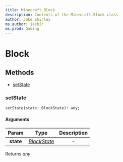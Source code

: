 ```yaml
---
title: Minecraft.Block
description: Contents of the Minecraft.Block class
author: Jake Shirley
ms.author: jashir
ms.prod: Gaming
---
```

# Block


## Methods
- [setState](#setState)
  
### **setState**
`
setState(state: BlockState): any;
`

#### Arguments
| Param | Type | Description |
| :---: | :---: | :---: |
| **state** | [*BlockState*]("BlockState.md") | - |

Returns *any*

